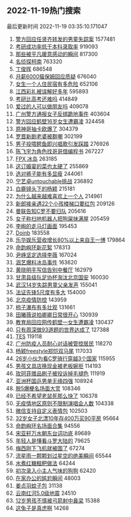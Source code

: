 ## 2022-11-19热门搜索 
最后更新时间 2022-11-19 03:35:10.171047 
1. [警方回应任贤齐转发的男童失踪案](https://s.weibo.com/weibo?q=%23%E8%AD%A6%E6%96%B9%E5%9B%9E%E5%BA%94%E4%BB%BB%E8%B4%A4%E9%BD%90%E8%BD%AC%E5%8F%91%E7%9A%84%E7%94%B7%E7%AB%A5%E5%A4%B1%E8%B8%AA%E6%A1%88%23&t=31&band_rank=1&Refer=top) 1577481
1. [考研成功率低于本科录取率](https://s.weibo.com/weibo?q=%23%E8%80%83%E7%A0%94%E6%88%90%E5%8A%9F%E7%8E%87%E4%BD%8E%E4%BA%8E%E6%9C%AC%E7%A7%91%E5%BD%95%E5%8F%96%E7%8E%87%23&t=31&band_rank=2&Refer=top) 919093
1. [那些被平凡暖意感动的瞬间](https://s.weibo.com/weibo?q=%23%E9%82%A3%E4%BA%9B%E8%A2%AB%E5%B9%B3%E5%87%A1%E6%9A%96%E6%84%8F%E6%84%9F%E5%8A%A8%E7%9A%84%E7%9E%AC%E9%97%B4%23&t=31&band_rank=3&Refer=top) 817300
1. [名侦探柯南](https://s.weibo.com/weibo?q=%E5%90%8D%E4%BE%A6%E6%8E%A2%E6%9F%AF%E5%8D%97&t=31&band_rank=4&Refer=top) 763320
1. [丁俊晖](https://s.weibo.com/weibo?q=%E4%B8%81%E4%BF%8A%E6%99%96&t=31&band_rank=5&Refer=top) 686548
1. [月薪6000猫保姆回应质疑](https://s.weibo.com/weibo?q=%23%E6%9C%88%E8%96%AA6000%E7%8C%AB%E4%BF%9D%E5%A7%86%E5%9B%9E%E5%BA%94%E8%B4%A8%E7%96%91%23&t=31&band_rank=6&Refer=top) 676040
1. [女生一个人住民宿有多危险](https://s.weibo.com/weibo?q=%23%E5%A5%B3%E7%94%9F%E4%B8%80%E4%B8%AA%E4%BA%BA%E4%BD%8F%E6%B0%91%E5%AE%BF%E6%9C%89%E5%A4%9A%E5%8D%B1%E9%99%A9%23&t=31&band_rank=20&Refer=top) 652106
1. [江西彩礼被误解好多年](https://s.weibo.com/weibo?q=%23%E6%B1%9F%E8%A5%BF%E5%BD%A9%E7%A4%BC%E8%A2%AB%E8%AF%AF%E8%A7%A3%E5%A5%BD%E5%A4%9A%E5%B9%B4%23&t=31&band_rank=7&Refer=top) 595893
1. [考研比高考还难吗](https://s.weibo.com/weibo?q=%23%E8%80%83%E7%A0%94%E6%AF%94%E9%AB%98%E8%80%83%E8%BF%98%E9%9A%BE%E5%90%97%23&t=31&band_rank=8&Refer=top) 414849
1. [爱过的人可以做朋友吗](https://s.weibo.com/weibo?q=%23%E7%88%B1%E8%BF%87%E7%9A%84%E4%BA%BA%E5%8F%AF%E4%BB%A5%E5%81%9A%E6%9C%8B%E5%8F%8B%E5%90%97%23&t=31&band_rank=48&Refer=top) 409078
1. [广州警方通报女子反绑跪地事件](https://s.weibo.com/weibo?q=%23%E5%B9%BF%E5%B7%9E%E8%AD%A6%E6%96%B9%E9%80%9A%E6%8A%A5%E5%A5%B3%E5%AD%90%E5%8F%8D%E7%BB%91%E8%B7%AA%E5%9C%B0%E4%BA%8B%E4%BB%B6%23&t=31&band_rank=9&Refer=top) 403604
1. [警方回应鹤壁16岁女生遭霸凌](https://s.weibo.com/weibo?q=%23%E8%AD%A6%E6%96%B9%E5%9B%9E%E5%BA%94%E9%B9%A4%E5%A3%8116%E5%B2%81%E5%A5%B3%E7%94%9F%E9%81%AD%E9%9C%B8%E5%87%8C%23&t=31&band_rank=10&Refer=top) 324458
1. [原神哥抽卡欧爆了](https://s.weibo.com/weibo?q=%23%E5%8E%9F%E7%A5%9E%E5%93%A5%E6%8A%BD%E5%8D%A1%E6%AC%A7%E7%88%86%E4%BA%86%23&t=31&band_rank=16&Refer=top) 304379
1. [罗晋新剧老婆被群嘲](https://s.weibo.com/weibo?q=%23%E7%BD%97%E6%99%8B%E6%96%B0%E5%89%A7%E8%80%81%E5%A9%86%E8%A2%AB%E7%BE%A4%E5%98%B2%23&t=31&band_rank=11&Refer=top) 302199
1. [男子投喂鳄鱼即兴唱歌引发踩踏](https://s.weibo.com/weibo?q=%23%E7%94%B7%E5%AD%90%E6%8A%95%E5%96%82%E9%B3%84%E9%B1%BC%E5%8D%B3%E5%85%B4%E5%94%B1%E6%AD%8C%E5%BC%95%E5%8F%91%E8%B8%A9%E8%B8%8F%23&t=31&band_rank=12&Refer=top) 276926
1. [陈飞宇为角色找哥哥借编程书](https://s.weibo.com/weibo?q=%23%E9%99%88%E9%A3%9E%E5%AE%87%E4%B8%BA%E8%A7%92%E8%89%B2%E6%89%BE%E5%93%A5%E5%93%A5%E5%80%9F%E7%BC%96%E7%A8%8B%E4%B9%A6%23&t=31&band_rank=13&Refer=top) 267227
1. [FPX 冰岛](https://s.weibo.com/weibo?q=FPX%20%E5%86%B0%E5%B2%9B&t=31&band_rank=14&Refer=top) 263185
1. [这订婚宴的菜也太硬了](https://s.weibo.com/weibo?q=%23%E8%BF%99%E8%AE%A2%E5%A9%9A%E5%AE%B4%E7%9A%84%E8%8F%9C%E4%B9%9F%E5%A4%AA%E7%A1%AC%E4%BA%86%23&t=31&band_rank=15&Refer=top) 255869
1. [选对裤子能有多显瘦](https://s.weibo.com/weibo?q=%23%E9%80%89%E5%AF%B9%E8%A3%A4%E5%AD%90%E8%83%BD%E6%9C%89%E5%A4%9A%E6%98%BE%E7%98%A6%23&t=31&band_rank=35&Refer=top) 244061
1. [宁艺卓untouchable挑战](https://s.weibo.com/weibo?q=%23%E5%AE%81%E8%89%BA%E5%8D%93untouchable%E6%8C%91%E6%88%98%23&t=31&band_rank=17&Refer=top) 236892
1. [白鹿镜头下的杨颖](https://s.weibo.com/weibo?q=%23%E7%99%BD%E9%B9%BF%E9%95%9C%E5%A4%B4%E4%B8%8B%E7%9A%84%E6%9D%A8%E9%A2%96%23&t=31&band_rank=19&Refer=top) 215181
1. [为什么越来越难喜欢上一个人](https://s.weibo.com/weibo?q=%23%E4%B8%BA%E4%BB%80%E4%B9%88%E8%B6%8A%E6%9D%A5%E8%B6%8A%E9%9A%BE%E5%96%9C%E6%AC%A2%E4%B8%8A%E4%B8%80%E4%B8%AA%E4%BA%BA%23&t=31&band_rank=17&Refer=top) 214961
1. [新郎接亲遇22个小孩楼梯口要红包](https://s.weibo.com/weibo?q=%23%E6%96%B0%E9%83%8E%E6%8E%A5%E4%BA%B2%E9%81%8722%E4%B8%AA%E5%B0%8F%E5%AD%A9%E6%A5%BC%E6%A2%AF%E5%8F%A3%E8%A6%81%E7%BA%A2%E5%8C%85%23&t=31&band_rank=18&Refer=top) 209126
1. [曼联告知C罗不要归队](https://s.weibo.com/weibo?q=%23%E6%9B%BC%E8%81%94%E5%91%8A%E7%9F%A5C%E7%BD%97%E4%B8%8D%E8%A6%81%E5%BD%92%E9%98%9F%23&t=31&band_rank=19&Refer=top) 205616
1. [女子称扫地机器人把狗屎抹满屋](https://s.weibo.com/weibo?q=%23%E5%A5%B3%E5%AD%90%E7%A7%B0%E6%89%AB%E5%9C%B0%E6%9C%BA%E5%99%A8%E4%BA%BA%E6%8A%8A%E7%8B%97%E5%B1%8E%E6%8A%B9%E6%BB%A1%E5%B1%8B%23&t=31&band_rank=32&Refer=top) 205459
1. [李峋的走马灯画面](https://s.weibo.com/weibo?q=%23%E6%9D%8E%E5%B3%8B%E7%9A%84%E8%B5%B0%E9%A9%AC%E7%81%AF%E7%94%BB%E9%9D%A2%23&t=31&band_rank=21&Refer=top) 195453
1. [Doinb](https://s.weibo.com/weibo?q=Doinb&t=31&band_rank=22&Refer=top) 183558
1. [乐华娱乐营收增长80%以上来自王一博](https://s.weibo.com/weibo?q=%23%E4%B9%90%E5%8D%8E%E5%A8%B1%E4%B9%90%E8%90%A5%E6%94%B6%E5%A2%9E%E9%95%BF80%25%E4%BB%A5%E4%B8%8A%E6%9D%A5%E8%87%AA%E7%8E%8B%E4%B8%80%E5%8D%9A%23&t=31&band_rank=23&Refer=top) 179864
1. [命韵峋环新花絮](https://s.weibo.com/weibo?q=%23%E5%91%BD%E9%9F%B5%E5%B3%8B%E7%8E%AF%E6%96%B0%E8%8A%B1%E7%B5%AE%23&t=31&band_rank=24&Refer=top) 178313
1. [尹峥坚定选择李薇](https://s.weibo.com/weibo?q=%23%E5%B0%B9%E5%B3%A5%E5%9D%9A%E5%AE%9A%E9%80%89%E6%8B%A9%E6%9D%8E%E8%96%87%23&t=31&band_rank=22&Refer=top) 167024
1. [涵艺爆料冰岛事件](https://s.weibo.com/weibo?q=%23%E6%B6%B5%E8%89%BA%E7%88%86%E6%96%99%E5%86%B0%E5%B2%9B%E4%BA%8B%E4%BB%B6%23&t=31&band_rank=25&Refer=top) 163620
1. [黄晓明手写信告别中餐厅](https://s.weibo.com/weibo?q=%23%E9%BB%84%E6%99%93%E6%98%8E%E6%89%8B%E5%86%99%E4%BF%A1%E5%91%8A%E5%88%AB%E4%B8%AD%E9%A4%90%E5%8E%85%23&t=31&band_rank=31&Refer=top) 162979
1. [甘肃县级队足协杯淘汰北京国安](https://s.weibo.com/weibo?q=%23%E7%94%98%E8%82%83%E5%8E%BF%E7%BA%A7%E9%98%9F%E8%B6%B3%E5%8D%8F%E6%9D%AF%E6%B7%98%E6%B1%B0%E5%8C%97%E4%BA%AC%E5%9B%BD%E5%AE%89%23&t=31&band_rank=26&Refer=top) 160030
1. [武汉14岁失踪男童父亲发声](https://s.weibo.com/weibo?q=%23%E6%AD%A6%E6%B1%8914%E5%B2%81%E5%A4%B1%E8%B8%AA%E7%94%B7%E7%AB%A5%E7%88%B6%E4%BA%B2%E5%8F%91%E5%A3%B0%23&t=31&band_rank=27&Refer=top) 155041
1. [法证先锋5尺度有多大](https://s.weibo.com/weibo?q=%23%E6%B3%95%E8%AF%81%E5%85%88%E9%94%8B5%E5%B0%BA%E5%BA%A6%E6%9C%89%E5%A4%9A%E5%A4%A7%23&t=31&band_rank=28&Refer=top) 154000
1. [北京疫情防控](https://s.weibo.com/weibo?q=%23%E5%8C%97%E4%BA%AC%E7%96%AB%E6%83%85%E9%98%B2%E6%8E%A7%23&t=31&band_rank=29&Refer=top) 143959
1. [柿子瀑布有多壮观](https://s.weibo.com/weibo?q=%23%E6%9F%BF%E5%AD%90%E7%80%91%E5%B8%83%E6%9C%89%E5%A4%9A%E5%A3%AE%E8%A7%82%23&t=31&band_rank=30&Refer=top) 131661
1. [田曦薇说拍卿卿日常很开心](https://s.weibo.com/weibo?q=%23%E7%94%B0%E6%9B%A6%E8%96%87%E8%AF%B4%E6%8B%8D%E5%8D%BF%E5%8D%BF%E6%97%A5%E5%B8%B8%E5%BE%88%E5%BC%80%E5%BF%83%23&t=31&band_rank=32&Refer=top) 130939
1. [教育局回应网传鹤壁一女生遭霸凌](https://s.weibo.com/weibo?q=%23%E6%95%99%E8%82%B2%E5%B1%80%E5%9B%9E%E5%BA%94%E7%BD%91%E4%BC%A0%E9%B9%A4%E5%A3%81%E4%B8%80%E5%A5%B3%E7%94%9F%E9%81%AD%E9%9C%B8%E5%87%8C%23&t=31&band_rank=33&Refer=top) 130437
1. [只有周深做93道题的世界达成了](https://s.weibo.com/weibo?q=%23%E5%8F%AA%E6%9C%89%E5%91%A8%E6%B7%B1%E5%81%9A93%E9%81%93%E9%A2%98%E7%9A%84%E4%B8%96%E7%95%8C%E8%BE%BE%E6%88%90%E4%BA%86%23&t=31&band_rank=34&Refer=top) 127388
1. [TES](https://s.weibo.com/weibo?q=TES&t=31&band_rank=36&Refer=top) 119118
1. [广州防疫人员耐心对话被管控居民](https://s.weibo.com/weibo?q=%23%E5%B9%BF%E5%B7%9E%E9%98%B2%E7%96%AB%E4%BA%BA%E5%91%98%E8%80%90%E5%BF%83%E5%AF%B9%E8%AF%9D%E8%A2%AB%E7%AE%A1%E6%8E%A7%E5%B1%85%E6%B0%91%23&t=31&band_rank=37&Refer=top) 118270
1. [杨颖freestyle郑恺双马尾](https://s.weibo.com/weibo?q=%23%E6%9D%A8%E9%A2%96freestyle%E9%83%91%E6%81%BA%E5%8F%8C%E9%A9%AC%E5%B0%BE%23&t=31&band_rank=38&Refer=top) 117033
1. [26岁小伙为看C罗骑行穿越3个国家](https://s.weibo.com/weibo?q=%2326%E5%B2%81%E5%B0%8F%E4%BC%99%E4%B8%BA%E7%9C%8BC%E7%BD%97%E9%AA%91%E8%A1%8C%E7%A9%BF%E8%B6%8A3%E4%B8%AA%E5%9B%BD%E5%AE%B6%23&t=31&band_rank=39&Refer=top) 115955
1. [男孩文具店换现金被老板婉拒](https://s.weibo.com/weibo?q=%23%E7%94%B7%E5%AD%A9%E6%96%87%E5%85%B7%E5%BA%97%E6%8D%A2%E7%8E%B0%E9%87%91%E8%A2%AB%E8%80%81%E6%9D%BF%E5%A9%89%E6%8B%92%23&t=31&band_rank=40&Refer=top) 114193
1. [玫珂菲赠品刷子被投诉掉毛褪色](https://s.weibo.com/weibo?q=%23%E7%8E%AB%E7%8F%82%E8%8F%B2%E8%B5%A0%E5%93%81%E5%88%B7%E5%AD%90%E8%A2%AB%E6%8A%95%E8%AF%89%E6%8E%89%E6%AF%9B%E8%A4%AA%E8%89%B2%23&t=31&band_rank=41&Refer=top) 111919
1. [亚洲杯国乒男单无缘四强](https://s.weibo.com/weibo?q=%23%E4%BA%9A%E6%B4%B2%E6%9D%AF%E5%9B%BD%E4%B9%92%E7%94%B7%E5%8D%95%E6%97%A0%E7%BC%98%E5%9B%9B%E5%BC%BA%23&t=31&band_rank=42&Refer=top) 108924
1. [脱5爆梗名场面大赏](https://s.weibo.com/weibo?q=%23%E8%84%B15%E7%88%86%E6%A2%97%E5%90%8D%E5%9C%BA%E9%9D%A2%E5%A4%A7%E8%B5%8F%23&t=31&band_rank=28&Refer=top) 108346
1. [已经不希望老鼠死那么快了](https://s.weibo.com/weibo?q=%23%E5%B7%B2%E7%BB%8F%E4%B8%8D%E5%B8%8C%E6%9C%9B%E8%80%81%E9%BC%A0%E6%AD%BB%E9%82%A3%E4%B9%88%E5%BF%AB%E4%BA%86%23&t=31&band_rank=43&Refer=top) 106378
1. [无疫情地区原则不限制演唱会人数](https://s.weibo.com/weibo?q=%23%E6%97%A0%E7%96%AB%E6%83%85%E5%9C%B0%E5%8C%BA%E5%8E%9F%E5%88%99%E4%B8%8D%E9%99%90%E5%88%B6%E6%BC%94%E5%94%B1%E4%BC%9A%E4%BA%BA%E6%95%B0%23&t=31&band_rank=44&Refer=top) 104338
1. [微信支持自定义表情包](https://s.weibo.com/weibo?q=%23%E5%BE%AE%E4%BF%A1%E6%94%AF%E6%8C%81%E8%87%AA%E5%AE%9A%E4%B9%89%E8%A1%A8%E6%83%85%E5%8C%85%23&t=31&band_rank=45&Refer=top) 102503
1. [32岁女子北漂10年存400万买90平房](https://s.weibo.com/weibo?q=%2332%E5%B2%81%E5%A5%B3%E5%AD%90%E5%8C%97%E6%BC%8210%E5%B9%B4%E5%AD%98400%E4%B8%87%E4%B9%B090%E5%B9%B3%E6%88%BF%23&t=31&band_rank=46&Refer=top) 95664
1. [命韵峋环名场面合集](https://s.weibo.com/weibo?q=%23%E5%91%BD%E9%9F%B5%E5%B3%8B%E7%8E%AF%E5%90%8D%E5%9C%BA%E9%9D%A2%E5%90%88%E9%9B%86%23&t=31&band_rank=47&Refer=top) 94556
1. [宋亚轩万水朝东台词功底](https://s.weibo.com/weibo?q=%23%E5%AE%8B%E4%BA%9A%E8%BD%A9%E4%B8%87%E6%B0%B4%E6%9C%9D%E4%B8%9C%E5%8F%B0%E8%AF%8D%E5%8A%9F%E5%BA%95%23&t=31&band_rank=49&Refer=top) 89689
1. [年轻人是懂看斗罗大陆的](https://s.weibo.com/weibo?q=%23%E5%B9%B4%E8%BD%BB%E4%BA%BA%E6%98%AF%E6%87%82%E7%9C%8B%E6%96%97%E7%BD%97%E5%A4%A7%E9%99%86%E7%9A%84%23&t=31&band_rank=50&Refer=top) 79625
1. [梅西刚下飞机就被围了](https://s.weibo.com/weibo?q=%23%E6%A2%85%E8%A5%BF%E5%88%9A%E4%B8%8B%E9%A3%9E%E6%9C%BA%E5%B0%B1%E8%A2%AB%E5%9B%B4%E4%BA%86%23&t=31&band_rank=50&Refer=top) 67274
1. [流星雨一颗颗划过星空的绝美瞬间](https://s.weibo.com/weibo?q=%23%E6%B5%81%E6%98%9F%E9%9B%A8%E4%B8%80%E9%A2%97%E9%A2%97%E5%88%92%E8%BF%87%E6%98%9F%E7%A9%BA%E7%9A%84%E7%BB%9D%E7%BE%8E%E7%9E%AC%E9%97%B4%23&t=31&band_rank=49&Refer=top) 65544
1. [水煮红糖糍粑做法](https://s.weibo.com/weibo?q=%23%E6%B0%B4%E7%85%AE%E7%BA%A2%E7%B3%96%E7%B3%8D%E7%B2%91%E5%81%9A%E6%B3%95%23&t=31&band_rank=50&Refer=top) 64244
1. [初次录入小主人气味的狗狗](https://s.weibo.com/weibo?q=%23%E5%88%9D%E6%AC%A1%E5%BD%95%E5%85%A5%E5%B0%8F%E4%B8%BB%E4%BA%BA%E6%B0%94%E5%91%B3%E7%9A%84%E7%8B%97%E7%8B%97%23&t=31&band_rank=49&Refer=top) 62420
1. [在家办公的尴尬瞬间](https://s.weibo.com/weibo?q=%23%E5%9C%A8%E5%AE%B6%E5%8A%9E%E5%85%AC%E7%9A%84%E5%B0%B4%E5%B0%AC%E7%9E%AC%E9%97%B4%23&t=31&band_rank=44&Refer=top) 48003
1. [姜贞羽蚊子包](https://s.weibo.com/weibo?q=%23%E5%A7%9C%E8%B4%9E%E7%BE%BD%E8%9A%8A%E5%AD%90%E5%8C%85%23&t=31&band_rank=47&Refer=top) 31138
1. [云南红河5.0级地震](https://s.weibo.com/weibo?q=%E4%BA%91%E5%8D%97%E7%BA%A2%E6%B2%B35.0%E7%BA%A7%E5%9C%B0%E9%9C%87&t=31&band_rank=46&Refer=top) 24510
1. [12岁男孩不慎被弓箭射中鼻梁](https://s.weibo.com/weibo?q=%2312%E5%B2%81%E7%94%B7%E5%AD%A9%E4%B8%8D%E6%85%8E%E8%A2%AB%E5%BC%93%E7%AE%AD%E5%B0%84%E4%B8%AD%E9%BC%BB%E6%A2%81%23&t=31&band_rank=50&Refer=top) 15388
1. [这兔子是真虎啊](https://s.weibo.com/weibo?q=%23%E8%BF%99%E5%85%94%E5%AD%90%E6%98%AF%E7%9C%9F%E8%99%8E%E5%95%8A%23&t=31&band_rank=49&Refer=top) 14268
